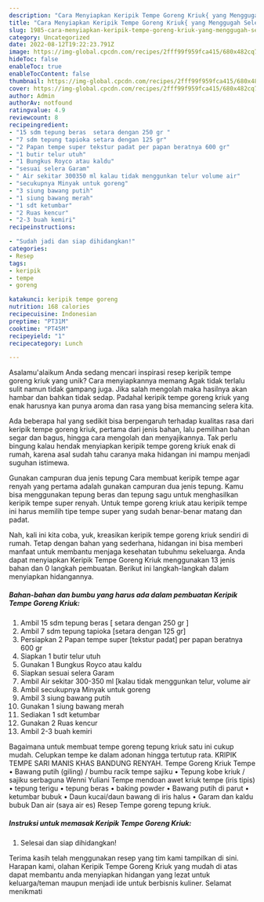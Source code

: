 ```yaml
---
description: "Cara Menyiapkan Keripik Tempe Goreng Kriuk{ yang Menggugah Selera"
title: "Cara Menyiapkan Keripik Tempe Goreng Kriuk{ yang Menggugah Selera"
slug: 1985-cara-menyiapkan-keripik-tempe-goreng-kriuk-yang-menggugah-selera
category: Uncategorized
date: 2022-08-12T19:22:23.791Z
image: https://img-global.cpcdn.com/recipes/2fff99f959fca415/680x482cq70/keripik-tempe-goreng-kriuk-foto-resep-utama.jpg
hideToc: false
enableToc: true
enableTocContent: false
thumbnail: https://img-global.cpcdn.com/recipes/2fff99f959fca415/680x482cq70/keripik-tempe-goreng-kriuk-foto-resep-utama.jpg
cover: https://img-global.cpcdn.com/recipes/2fff99f959fca415/680x482cq70/keripik-tempe-goreng-kriuk-foto-resep-utama.jpg
author: Admin
authorAv: notfound
ratingvalue: 4.9
reviewcount: 8
recipeingredient:
- "15 sdm tepung beras  setara dengan 250 gr "
- "7 sdm tepung tapioka setara dengan 125 gr"
- "2 Papan tempe super tekstur padat per papan beratnya 600 gr"
- "1 butir telur utuh"
- "1 Bungkus Royco atau kaldu"
- "sesuai selera Garam"
- " Air sekitar 300350 ml kalau tidak menggunkan telur volume air"
- "secukupnya Minyak untuk goreng"
- "3 siung bawang putih"
- "1 siung bawang merah"
- "1 sdt ketumbar"
- "2 Ruas kencur"
- "2-3 buah kemiri"
recipeinstructions:

- "Sudah jadi dan siap dihidangkan!"
categories:
- Resep
tags:
- keripik
- tempe
- goreng

katakunci: keripik tempe goreng 
nutrition: 168 calories
recipecuisine: Indonesian
preptime: "PT31M"
cooktime: "PT45M"
recipeyield: "1"
recipecategory: Lunch

---
```



Asalamu'alaikum Anda sedang mencari inspirasi resep keripik tempe goreng kriuk yang unik? Cara menyiapkannya memang Agak tidak terlalu sulit namun tidak gampang juga. Jika salah mengolah maka hasilnya akan hambar dan bahkan tidak sedap. Padahal keripik tempe goreng kriuk yang enak harusnya kan punya aroma dan rasa yang bisa memancing selera kita.


Ada beberapa hal yang sedikit bisa berpengaruh terhadap kualitas rasa dari keripik tempe goreng kriuk, pertama dari jenis bahan, lalu pemilihan bahan segar dan bagus, hingga cara mengolah dan menyajikannya. Tak perlu bingung kalau hendak menyiapkan keripik tempe goreng kriuk enak di rumah, karena asal sudah tahu caranya maka hidangan ini mampu menjadi suguhan istimewa.

Gunakan campuran dua jenis tepung Cara membuat keripik tempe agar renyah yang pertama adalah gunakan campuran dua jenis tepung. Kamu bisa menggunakan tepung beras dan tepung sagu untuk menghasilkan keripik tempe super renyah. Untuk tempe goreng kriuk atau keripik tempe ini harus memilih tipe tempe super yang sudah benar-benar matang dan padat.


Nah, kali ini kita coba, yuk, kreasikan keripik tempe goreng kriuk sendiri di rumah. Tetap dengan bahan yang sederhana, hidangan ini bisa memberi manfaat untuk membantu menjaga kesehatan tubuhmu sekeluarga. Anda dapat menyiapkan Keripik Tempe Goreng Kriuk menggunakan 13 jenis bahan dan 0 langkah pembuatan. Berikut ini langkah-langkah dalam menyiapkan hidangannya.

<!--inarticleads1-->

##### Bahan-bahan dan bumbu yang harus ada dalam pembuatan Keripik Tempe Goreng Kriuk:

1. Ambil 15 sdm tepung beras [ setara dengan 250 gr ]
1. Ambil 7 sdm tepung tapioka [setara dengan 125 gr]
1. Persiapkan 2 Papan tempe super [tekstur padat] per papan beratnya 600 gr
1. Siapkan 1 butir telur utuh
1. Gunakan 1 Bungkus Royco atau kaldu
1. Siapkan sesuai selera Garam
1. Ambil  Air sekitar 300-350 ml [kalau tidak menggunkan telur, volume air
1. Ambil secukupnya Minyak untuk goreng
1. Ambil 3 siung bawang putih
1. Gunakan 1 siung bawang merah
1. Sediakan 1 sdt ketumbar
1. Gunakan 2 Ruas kencur
1. Ambil 2-3 buah kemiri


Bagaimana untuk membuat tempe goreng tepung kriuk satu ini cukup mudah. Celupkan tempe ke dalam adonan hingga tertutup rata. KRIPIK TEMPE SARI MANIS KHAS BANDUNG RENYAH. Tempe Goreng Kriuk Tempe • Bawang putih (giling) / bumbu racik tempe sajiku • Tepung kobe kriuk / sajiku serbaguna Wenni Yuliani Tempe mendoan awet kriuk tempe (iris tipis) • tepung terigu • tepung beras • baking powder • Bawang putih di parut • ketumbar bubuk • Daun kucai/daun bawang di iris halus • Garam dan kaldu bubuk Dan air (saya air es) Resep Tempe goreng tepung kriuk. 

<!--inarticleads2-->

##### Instruksi untuk memasak Keripik Tempe Goreng Kriuk:


1. Selesai dan siap dihidangkan!



Terima kasih telah menggunakan resep yang tim kami tampilkan di sini. Harapan kami, olahan Keripik Tempe Goreng Kriuk yang mudah di atas dapat membantu anda menyiapkan hidangan yang lezat untuk keluarga/teman maupun menjadi ide untuk berbisnis kuliner. Selamat menikmati
